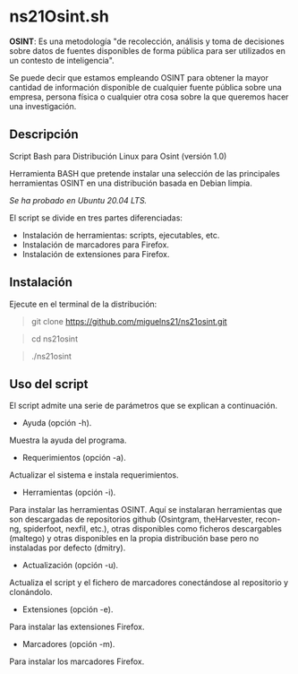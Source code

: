 # ns21Osint.sh

**OSINT**: Es una metodología "de recolección, análisis y toma de decisiones sobre datos de fuentes disponibles de forma pública para ser utilizados en un contesto de inteligencia".

Se puede decir que estamos empleando OSINT para obtener la mayor cantidad de información disponible de cualquier fuente pública sobre una empresa, persona física o cualquier otra cosa sobre la que queremos hacer una investigación.

## Descripción

Script Bash para Distribución Linux para Osint (versión 1.0)

Herramienta BASH que pretende instalar una selección de las principales herramientas OSINT en una distribución basada en Debian limpia.

*Se ha probado en Ubuntu 20.04 LTS.*

El script se divide en tres partes diferenciadas:
- Instalación de herramientas: scripts, ejecutables, etc.
- Instalación de marcadores para Firefox.
- Instalación de extensiones para Firefox.


## Instalación

Ejecute en el terminal de la distribución:

> git clone https://github.com/miguelns21/ns21osint.git

> cd ns21osint

> ./ns21osint

## Uso del script

El script admite una serie de parámetros que se explican a continuación.

- Ayuda (opción -h).

Muestra la ayuda del programa.

- Requerimientos (opción -a).

Actualizar el sistema e instala requerimientos.
- Herramientas (opción -i). 

Para instalar las herramientas OSINT.
Aquí se instalaran herramientas que son descargadas de repositorios github (Osintgram, theHarvester, recon-ng, spiderfoot, nexfil, etc.), otras disponibles como ficheros descargables (maltego) y otras disponibles en la propia distribución base pero no instaladas por defecto (dmitry).

- Actualización (opción -u).

Actualiza el script y el fichero de marcadores conectándose al repositorio y clonándolo.

- Extensiones (opción -e).

Para instalar las extensiones Firefox.

- Marcadores (opción -m).

Para instalar los marcadores Firefox.